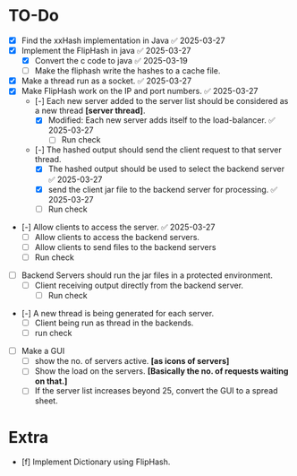 # TO-Do

- [x] Find the xxHash implementation in Java ✅ 2025-03-27
- [x] Implement the FlipHash in java ✅ 2025-03-27
	- [x] Convert the c code to java ✅ 2025-03-19
	- [ ] Make the fliphash write the hashes to a cache file.
- [x] Make a thread run as a socket. ✅ 2025-03-27
- [x] Make FlipHash work on the IP and port numbers. ✅ 2025-03-27
	- [-] Each new server added to the server list should be considered as a new thread **[server thread]**.
		- [x] Modified: Each new server adds itself to the load-balancer. ✅ 2025-03-27
			- [ ] Run check
	- [-] The hashed output should send the client request to that server thread.
		- [x] The hashed output should be used to select the backend server ✅ 2025-03-27
		- [x] send the client jar file to the backend server for processing. ✅ 2025-03-27
		- [ ] Run check
- [-] Allow clients to access the server. ✅ 2025-03-27
	- [ ] Allow clients to access the backend servers.
	- [ ] Allow clients to send files to the backend servers
	- [ ] Run check
- [ ] Backend Servers should run the jar files in a protected environment.
	- [ ] Client receiving output directly from the backend server.
		- [ ] Run check
- [-] A new thread is being generated for each server.
	- [ ] Client being run as thread in the backends.
	- [ ] run check
- [ ] Make a GUI
	- [ ] show the no. of servers active. **[as icons of servers]**
	- [ ] Show the load on the servers. **[Basically the no. of requests waiting on that.]**
	- [ ] If the server list increases beyond 25, convert the GUI to a spread sheet.

# Extra

- [f] Implement Dictionary using FlipHash.
